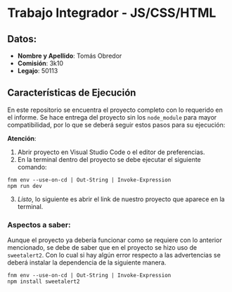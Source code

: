 # Trabajo Integrador - JS/CSS/HTML 

## Datos:

- **Nombre y Apellido**: Tomás Obredor
- **Comisión**: 3k10
- **Legajo**: 50113

## Características de Ejecución

En este repositorio se encuentra el proyecto completo con lo requerido en el informe. Se hace entrega del proyecto sin los `node_module` para mayor compatibilidad, por lo que se deberá seguir estos pasos para su ejecución:

**Atención**:
1. Abrir proyecto en Visual Studio Code o el editor de preferencias.
2. En la terminal dentro del proyecto se debe ejecutar el siguiente comando:
```
fnm env --use-on-cd | Out-String | Invoke-Expression
npm run dev
```
3. *Listo*, lo siguiente es abrir el link de nuestro proyecto que aparece en la terminal.
### Aspectos a saber:
Aunque el proyecto ya debería funcionar como se requiere con lo anterior mencionado, se debe de saber que en el proyecto se hizo uso de `sweetalert2`. Con lo cual si hay algún error respecto a las advertencias se deberá instalar la dependencia de la siguiente manera.
```
fnm env --use-on-cd | Out-String | Invoke-Expression
npm install sweetalert2
```